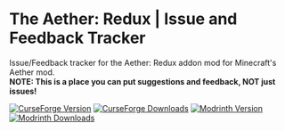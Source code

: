 # The Aether: Redux | Issue and Feedback Tracker
Issue/Feedback tracker for the Aether: Redux addon mod for Minecraft's Aether mod.<br>
**NOTE: This is a place you can put suggestions and feedback, NOT just issues!**

[![CurseForge Version](http://cf.way2muchnoise.eu/versions/867237_latest.svg)](https://www.curseforge.com/minecraft/mc-mods/the-aether-redux)
[![CurseForge Downloads](http://cf.way2muchnoise.eu/867237.svg)](https://www.curseforge.com/minecraft/mc-mods/the-aether-redux)
[![Modrinth Version](https://img.shields.io/modrinth/game-versions/khv3WzAS?color=00AF5C&label=latest&logo=modrinth&last=true)](https://modrinth.com/mod/the-aether-redux)
[![Modrinth Downloads](https://img.shields.io/modrinth/dt/khv3WzAS?color=00AF5C&logo=modrinth)](https://modrinth.com/mod/the-aether-redux)
